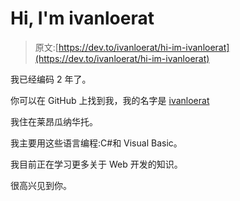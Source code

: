 # Hi, I'm ivanloerat

> 原文:[https://dev.to/ivanloerat/hi-im-ivanloerat](https://dev.to/ivanloerat/hi-im-ivanloerat)

我已经编码 2 年了。

你可以在 GitHub 上找到我，我的名字是 [ivanloerat](https://github.com/ivanloerat)

我住在莱昂瓜纳华托。

我主要用这些语言编程:C#和 Visual Basic。

我目前正在学习更多关于 Web 开发的知识。

很高兴见到你。